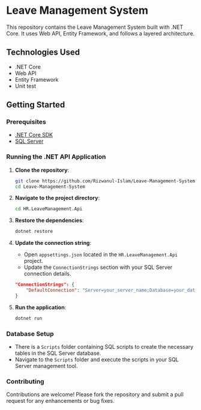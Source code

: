 # Leave Management System

This repository contains the Leave Management System built with .NET Core. It uses Web API, Entity Framework, and follows a layered architecture.

## Technologies Used
- .NET Core
- Web API
- Entity Framework
- Unit test

## Getting Started

### Prerequisites
- [.NET Core SDK](https://dotnet.microsoft.com/download/dotnet-core)
- [SQL Server](https://www.microsoft.com/en-us/sql-server/sql-server-downloads)

### Running the .NET API Application

1. **Clone the repository**:
    ```bash
    git clone https://github.com/Rizwanul-Islam/Leave-Management-System.git
    cd Leave-Management-System
    ```

2. **Navigate to the project directory**:
    ```bash
    cd HR.LeaveManagement.Api
    ```

3. **Restore the dependencies**:
    ```bash
    dotnet restore
    ```

4. **Update the connection string**:
    - Open `appsettings.json` located in the `HR.LeaveManagement.Api` project.
    - Update the `ConnectionStrings` section with your SQL Server connection details.

    ```json
    "ConnectionStrings": {
        "DefaultConnection": "Server=your_server_name;Database=your_database_name;User Id=your_username;Password=your_password;"
    }
    ```

5. **Run the application**:
    ```bash
    dotnet run
    ```

### Database Setup

- There is a `Scripts` folder containing SQL scripts to create the necessary tables in the SQL Server database.
- Navigate to the `Scripts` folder and execute the scripts in your SQL Server management tool.

### Contributing

Contributions are welcome! Please fork the repository and submit a pull request for any enhancements or bug fixes.

